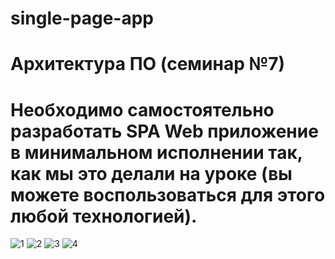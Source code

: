 # single-page-app
# Архитектура ПО (семинар №7) 
# Необходимо самостоятельно разработать SPA Web приложение в минимальном исполнении так, как мы это делали на уроке (вы можете воспользоваться для этого любой технологией).

![1](https://github.com/pashtetrus33/single-page-app/assets/86385554/f3582993-cf96-4e6a-8c8d-a68f11091ba9)
![2](https://github.com/pashtetrus33/single-page-app/assets/86385554/9f70daf2-7925-4054-b5b8-8530ad23617d)
![3](https://github.com/pashtetrus33/single-page-app/assets/86385554/c4ef7017-d4e8-47a6-97d0-5156411d7347)
![4](https://github.com/pashtetrus33/single-page-app/assets/86385554/17b9a7c4-aff3-4345-a339-489ce7ee7719)
